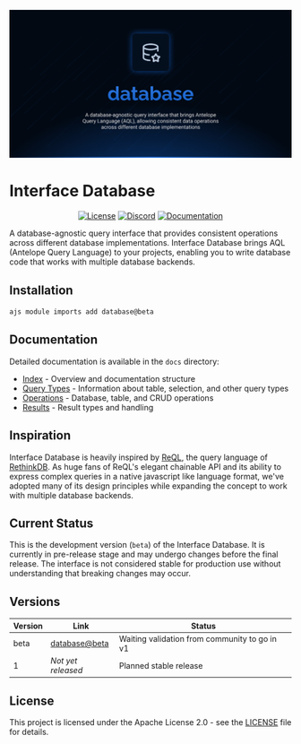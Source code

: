 ![Database](.github/social-card.png)

# Interface Database

<div align="center">
<a href="./LICENSE"><img alt="License" src="https://img.shields.io/badge/License-Apache_2.0-blue.svg?style=for-the-badge&labelColor=000000"></a>
<a href="https://discord.gg/sjK28QHrA7"><img src="https://img.shields.io/badge/Discord-18181B?logo=discord&style=for-the-badge&color=000000" alt="Discord"></a>
<a href="./docs/index.md"><img src="https://img.shields.io/badge/Docs-18181B?style=for-the-badge&color=000000" alt="Documentation"></a>
</div>

A database-agnostic query interface that provides consistent operations across different database implementations. Interface Database brings AQL (Antelope Query Language) to your projects, enabling you to write database code that works with multiple database backends.

## Installation

```bash
ajs module imports add database@beta
```

## Documentation

Detailed documentation is available in the `docs` directory:

- [Index](./docs/index.md) - Overview and documentation structure
- [Query Types](./docs/1.query_types/1.index.md) - Information about table, selection, and other query types
- [Operations](./docs/2.operations/1.index.md) - Database, table, and CRUD operations
- [Results](./docs/3.results/1.index.md) - Result types and handling

## Inspiration

Interface Database is heavily inspired by [ReQL](https://rethinkdb.com/docs/introduction-to-reql/), the query language of [RethinkDB](https://rethinkdb.com/). As huge fans of ReQL's elegant chainable API and its ability to express complex queries in a native javascript like language format, we've adopted many of its design principles while expanding the concept to work with multiple database backends.

## Current Status

This is the development version (`beta`) of the Interface Database. It is currently in pre-release stage and may undergo changes before the final release. The interface is not considered stable for production use without understanding that breaking changes may occur.

## Versions

| Version | Link                                                                                              | Status                                        |
| ------- | ------------------------------------------------------------------------------------------------- | --------------------------------------------- |
| beta    | [database@beta](https://github.com/AntelopeJS/rethinkdb/tree/main/.antelope/output/database/beta) | Waiting validation from community to go in v1 |
| 1       | _Not yet released_                                                                                | Planned stable release                        |

## License

This project is licensed under the Apache License 2.0 - see the [LICENSE](LICENSE) file for details.
